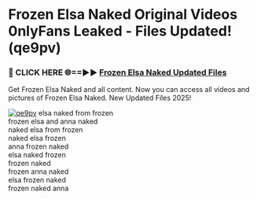 # Frozen Elsa Naked Original Videos 0nlyFans Leaked - Files Updated! (qe9pv)

<h3>🔴 CLICK HERE 🌐==►► <a href="https://tinyurl.com/yckcrads" rel="nofollow">Frozen Elsa Naked Updated Files</a></h3>

Get Frozen Elsa Naked and all content. Now you can access all videos and pictures of Frozen Elsa Naked. New Updated Files 2025!

[![qe9pv](https://i.imgur.com/hpKpOFt.gif)](https://tinyurl.com/yckcrads)
elsa naked from frozen<br>
frozen elsa and anna naked<br>
naked elsa from frozen<br>
naked elsa frozen<br>
anna frozen naked<br>
elsa naked frozen<br>
frozen naked<br>
frozen anna naked<br>
elsa frozen naked<br>
frozen naked anna